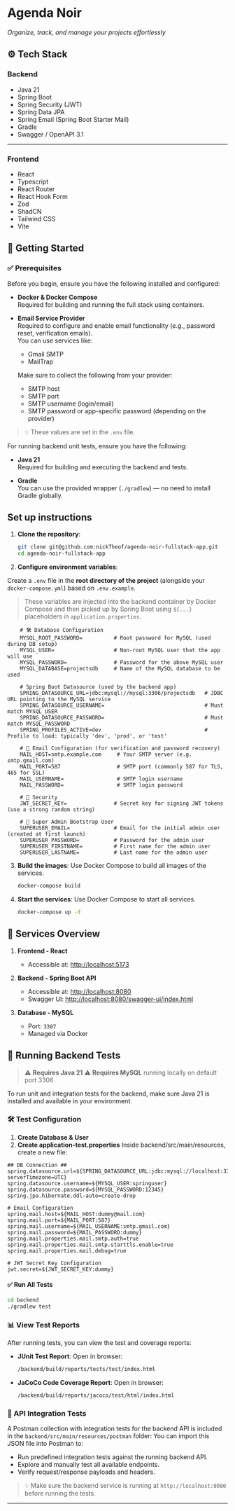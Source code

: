 # Agenda Noir
*Organize, track, and manage your projects effortlessly*
## ⚙️ Tech Stack
### Backend
- Java 21
- Spring Boot
- Spring Security (JWT)
- Spring Data JPA
- Spring Email (Spring Boot Starter Mail)
- Gradle
- Swagger / OpenAPI 3.1
---
### Frontend
- React
- Typescript
- React Router
- React Hook Form
- Zod
- ShadCN
- Tailwind CSS
- Vite

## 🚀 Getting Started

### ✅ Prerequisites

Before you begin, ensure you have the following installed and configured:
- **Docker & Docker Compose**  
  Required for building and running the full stack using containers.

- **Email Service Provider**  
  Required to configure and enable email functionality (e.g., password reset, verification emails).  
  You can use services like:
    - Gmail SMTP
    - MailTrap

  Make sure to collect the following from your provider:
    - SMTP host
    - SMTP port
    - SMTP username (login/email)
    - SMTP password or app-specific password (depending on the provider)

> 💡 These values are set in the `.env` file.

For running backend unit tests, ensure you have the following:
- **Java 21**  
  Required for building and executing the backend and tests.

- **Gradle**  
  You can use the provided wrapper (`./gradlew`) — no need to install Gradle globally.


## Set up instructions

1. **Clone the repository**:
    ```bash
    git clone git@github.com:nickTheof/agenda-noir-fullstack-app.git
    cd agenda-noir-fullstack-app
    ```

2.  **Configure environment variables**:

Create a `.env` file in the **root directory of the project** (alongside your `docker-compose.yml`) based on `.env.example`.

> These variables are injected into the backend container by Docker Compose and then picked up by Spring Boot using `${...}` placeholders in `application.properties`.
   
```env
    # 🛠️ Database Configuration
    MYSQL_ROOT_PASSWORD=          # Root password for MySQL (used during DB setup)
    MYSQL_USER=                   # Non-root MySQL user that the app will use
    MYSQL_PASSWORD=               # Password for the above MySQL user
    MYSQL_DATABASE=projectsdb     # Name of the MySQL database to be used
    
    # Spring Boot Datasource (used by the backend app)
    SPRING_DATASOURCE_URL=jdbc:mysql://mysql:3306/projectsdb   # JDBC URL pointing to the MySQL service
    SPRING_DATASOURCE_USERNAME=                                # Must match MYSQL_USER
    SPRING_DATASOURCE_PASSWORD=                                # Must match MYSQL_PASSWORD
    SPRING_PROFILES_ACTIVE=dev                                 # Profile to load: typically 'dev', 'prod', or 'test'
    
    # 📧 Email Configuration (for verification and password recovery)
    MAIL_HOST=smtp.example.com     # Your SMTP server (e.g. smtp.gmail.com)
    MAIL_PORT=587                  # SMTP port (commonly 587 for TLS, 465 for SSL)
    MAIL_USERNAME=                 # SMTP login username
    MAIL_PASSWORD=                 # SMTP login password
    
    # 🔐 Security
    JWT_SECRET_KEY=               # Secret key for signing JWT tokens (use a strong random string)
    
    # 👤 Super Admin Bootstrap User
    SUPERUSER_EMAIL=              # Email for the initial admin user (created at first launch)
    SUPERUSER_PASSWORD=           # Password for the admin user
    SUPERUSER_FIRSTNAME=          # First name for the admin user
    SUPERUSER_LASTNAME=           # Last name for the admin user
```

3. **Build the images**:
   Use Docker Compose to build all images of the services.
    ```bash
    docker-compose build
    ```

4. **Start the services**:
   Use Docker Compose to start all services.
    ```bash
    docker-compose up -d
    ```

## 🧰 Services Overview

1. **Frontend - React**
    - Accessible at: [http://localhost:5173](http://localhost:5173)

2. **Backend - Spring Boot API**
    - Accessible at: [http://localhost:8080](http://localhost:8080)
    - Swagger UI: [http://localhost:8080/swagger-ui/index.html](http://localhost:8080/swagger-ui/index.html)

3. **Database - MySQL**
    - Port: `3307`
    - Managed via Docker

## 🧪 Running Backend Tests

> ⚠️ **Requires Java 21**
> ⚠️ **Requires MySQL** running locally on default port 3306

To run unit and integration tests for the backend, make sure Java 21 is installed and available in your environment.
### 🛠️ Test Configuration
1. **Create Database & User**
2. **Create application-test.properties**
Inside backend/src/main/resources, create a new file:
````properties
## DB Connection ##
spring.datasource.url=${SPRING_DATASOURCE_URL:jdbc:mysql://localhost:3306/springtasksdb?serverTimezone=UTC}
spring.datasource.username=${MYSQL_USER:springuser}
spring.datasource.password=${MYSQL_PASSWORD:12345}
spring.jpa.hibernate.ddl-auto=create-drop

# Email Configuration
spring.mail.host=${MAIL_HOST:dummy@mail.com}
spring.mail.port=${MAIL_PORT:587}
spring.mail.username=${MAIL_USERNAME:smtp.gmail.com}
spring.mail.password=${MAIL_PASSWORD:dummy}
spring.mail.properties.mail.smtp.auth=true
spring.mail.properties.mail.smtp.starttls.enable=true
spring.mail.properties.mail.debug=true

# JWT Secret Key Configuration
jwt.secret=${JWT_SECRET_KEY:dummy}
````
#### ✅ Run All Tests

```bash
cd backend
./gradlew test
```

### 📊 View Test Reports
After running tests, you can view the test and coverage reports:
- **JUnit Test Report**:
    Open in browser:
    ```bash
    /backend/build/reports/tests/test/index.html
    ```

- **JaCoCo Code Coverage Report**:
  Open in browser:
    ```bash
    /backend/build/reports/jacoco/test/html/index.html
    ```
  
### 🔗 API Integration Tests

A Postman collection with integration tests for the backend API is included in the `backend/src/main/resources/postman` folder:
You can import this JSON file into Postman to:

- Run predefined integration tests against the running backend API.
- Explore and manually test all available endpoints.
- Verify request/response payloads and headers.

> 💡 Make sure the backend service is running at `http://localhost:8080` before running the tests.

---